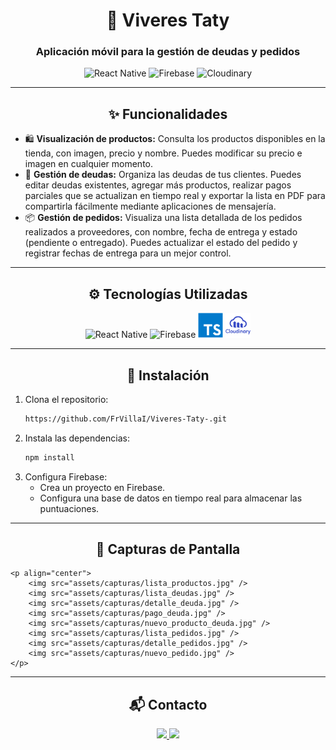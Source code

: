 <h1 align="center">📱 Viveres Taty</h1> 
<h3 align="center">Aplicación móvil para la gestión de deudas y pedidos</h3> 
<p align="center"> 
    <img src="https://img.shields.io/badge/React%20Native-v0.79.2-blue?style=for-the-badge&logo=react&logoColor=white" alt="React Native" /> 
    <img src="https://img.shields.io/badge/Firebase-v11.8-yellow?style=for-the-badge&logo=firebase&logoColor=white" alt="Firebase" /> 
    <img src="https://img.shields.io/badge/Cloudinary-red?style=for-the-badge&logo=cloudinary&logoColor=white" alt="Cloudinary" /> 
    
</p>
 
---

<h2 align="center">✨ Funcionalidades</h2> 
<ul> 
    <li>🛍️ <strong>Visualización de productos:</strong> Consulta los productos disponibles en la tienda, con imagen, precio y nombre. Puedes modificar su precio e imagen en cualquier momento.</li> 
    <li>📑 <strong>Gestión de deudas:</strong> Organiza las deudas de tus clientes. Puedes editar deudas existentes, agregar más productos, realizar pagos parciales que se actualizan en tiempo real y exportar la lista en PDF para compartirla fácilmente mediante aplicaciones de mensajería.</li> 
    <li>📦 <strong>Gestión de pedidos:</strong> Visualiza una lista detallada de los pedidos realizados a proveedores, con nombre, fecha de entrega y estado (pendiente o entregado). Puedes actualizar el estado del pedido y registrar fechas de entrega para un mejor control.</li> 
</ul>

---

<h2 align="center">⚙️ Tecnologías Utilizadas</h2> 
<p align="center"> 
    <img src="https://reactnative.dev/img/header_logo.svg" alt="React Native" width="40" height="40" /> 
    <img src="https://www.vectorlogo.zone/logos/firebase/firebase-icon.svg" alt="Firebase" width="40" height="40" /> 
    <img src="https://raw.githubusercontent.com/devicons/devicon/master/icons/typescript/typescript-original.svg" alt="TypeScript" width="40" height="40" /> 
    <img src="assets/capturas/2b53bb52-3256-4cdb-860b-cbe896427aeb.png" alt="Cloudinary" width="40" height="40" /> 
</p>

---

<h2 align="center">🚀 Instalación</h2>

1. Clona el repositorio:
   ```bash
   https://github.com/FrVillaI/Viveres-Taty-.git

2. Instala las dependencias: 
    ```bash
    npm install

3. Configura Firebase:
    - Crea un proyecto en Firebase.
    - Configura una base de datos en tiempo real para almacenar las puntuaciones.

---

<h2 align="center">📸 Capturas de Pantalla</h2> 

    <p align="center"> 
        <img src="assets/capturas/lista_productos.jpg" /> 
        <img src="assets/capturas/lista_deudas.jpg" /> 
        <img src="assets/capturas/detalle_deuda.jpg" /> 
        <img src="assets/capturas/pago_deuda.jpg" /> 
        <img src="assets/capturas/nuevo_producto_deuda.jpg" /> 
        <img src="assets/capturas/lista_pedidos.jpg" /> 
        <img src="assets/capturas/detalle_pedidos.jpg" /> 
        <img src="assets/capturas/nuevo_pedido.jpg" />
    </p>

---

<h2 align="center">📬 Contacto</h2> 
<p align="center"> 
    <a href="https://www.linkedin.com/in/isaac-villacis-200609334/" target="_blank"> 
        <img src="https://img.shields.io/badge/LinkedIn-0077B5?style=for-the-badge&logo=linkedin&logoColor=white"/> 
    </a> 
    <a href="mailto:isaacrvillacis@gmail.com" target="_blank"> 
        <img src="https://img.shields.io/badge/Gmail-D14836?style=for-the-badge&logo=gmail&logoColor=white"/> 
    </a> 
</p> 